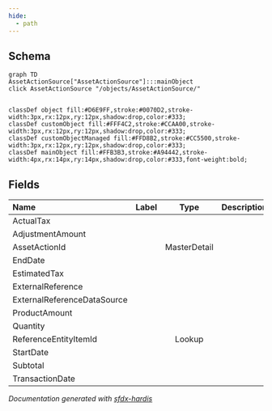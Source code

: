 ```yaml
---
hide:
  - path
---
```



## Schema

```mermaid
graph TD
AssetActionSource["AssetActionSource"]:::mainObject
click AssetActionSource "/objects/AssetActionSource/"


classDef object fill:#D6E9FF,stroke:#0070D2,stroke-width:3px,rx:12px,ry:12px,shadow:drop,color:#333;
classDef customObject fill:#FFF4C2,stroke:#CCAA00,stroke-width:3px,rx:12px,ry:12px,shadow:drop,color:#333;
classDef customObjectManaged fill:#FFD8B2,stroke:#CC5500,stroke-width:3px,rx:12px,ry:12px,shadow:drop,color:#333;
classDef mainObject fill:#FFB3B3,stroke:#A94442,stroke-width:4px,rx:14px,ry:14px,shadow:drop,color:#333,font-weight:bold;

```


<!-- Object description -->

## Fields

| Name      | Label | Type | Description |
| :-------- | :---- | :--: | :---------- | 
| ActualTax |  |  | <!-- --> |
| AdjustmentAmount |  |  | <!-- --> |
| AssetActionId |  | MasterDetail | <!-- --> |
| EndDate |  |  | <!-- --> |
| EstimatedTax |  |  | <!-- --> |
| ExternalReference |  |  | <!-- --> |
| ExternalReferenceDataSource |  |  | <!-- --> |
| ProductAmount |  |  | <!-- --> |
| Quantity |  |  | <!-- --> |
| ReferenceEntityItemId |  | Lookup | <!-- --> |
| StartDate |  |  | <!-- --> |
| Subtotal |  |  | <!-- --> |
| TransactionDate |  |  | <!-- --> |








_Documentation generated with [sfdx-hardis](https://sfdx-hardis.cloudity.com)_
